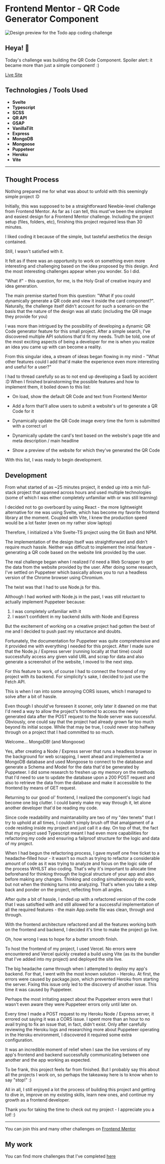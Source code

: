 # Frontend Mentor - QR Code Generator Component 

![Design preview for the Todo app
 coding challenge](./design/desktop-preview.jpg)

## Heya! 👋

Today's challenge was building the QR Code Component. Spoiler alert: it became more than just a simple component! :)

[Live Site](https://qr-code-generator-chi.vercel.app/)

## Technologies / Tools Used

* **Svelte**
* **Typescript**
* **SCSS**
* **QR API**
* **GSAP**
* **VanillaTilt**
* **Express**
* **MongoDB**
* **Mongoose**
* **Puppeteer**
* **Heroku**
* **Vite**

* **

## Thought Process

Nothing prepared me for what was about to unfold with this seemingly simple project :D

Initially, this was supposed to be a straightforward Newbie-level challenge from Frontend Mentor. As far as I can tell, this must've been the simplest and easiest design for a Frontend Mentor challenge. Including the project setup (files, folders, etc), finishing this project required less than 30 minutes.

I liked coding it because of the simple, but tasteful aesthetics the design contained.

Still, I wasn't satisfied with it.

It felt as if there was an opportunity to work on something even more interesting and challenging based on the idea proposed by this design. And the most interesting challenges appear when you wonder. So I did.

"What if" - this question, for me, is the Holy Grail of creative inquiry and idea generation.

The main premise started from this question: "What if you could dynamically generate a QR code and view it inside the card component?". Naturally, the challenge itself didn't account for such a scenario on the basis that the nature of the design was all static (including the QR image they provide for you)

I was more than intrigued by the possibility of developing a dynamic QR Code generator feature for this small project. After a simple search, I've discovered multiple API solutions that'd fit my needs. Truth be told, one of the most exciting aspects of being a developer for me is when you realize an idea you came up with can become a reality.

From this singular idea, a stream of ideas began flowing in my mind - "What other features could I add that'd make the experience even more interesting and useful for a user?"

I had to thread carefully so as to not end up developing a SaaS by accident :D
When I finished brainstorming the possible features and how to implement them, it boiled down to this list:

- On load, show the default QR Code and text from Frontend Mentor

- Add a form that'll allow users to submit a website's url to generate a QR Code for it

- Dynamically update the QR Code image every time the form is submitted with a correct url

- Dynamically update the card's text based on the website's page title and meta description / main headline

- Show a preview of the website for which they've generated the QR Code

With this list, I was ready to begin development.

## Development

From what started of as ~25 minutes project, it ended up into a min full-stack project that spanned across hours and used multiple technologies (some of which I was either completely unfamiliar with or was still learning)

I decided not to go overboard by using React - the more lightweight alternative for me was using Svelte, which has become my favorite frontend library at the moment. Coupled with Vite, I knew the production speed would be a lot faster (even on my rather slow laptop)

Therefore, I initialized a Vite Svelte-TS project using the Git Bash and NPM.

The implementation of the design itself was straightforward and didn't require much hassle. Neither was difficult to implement the initial feature - generating a QR code based on the website link provided by the user.

The real challenge began when I realized I'd need a Web Scrapper to get the data from the website provided by the user. After doing some research, I've settled on Puppeteer which basically allows you to run a headless version of the Chrome browser using Chromium. 

The twist was that I had to use Node.js for this.

Although I had worked with Node.js in the past, I was still reluctant to actually implement Puppeteer because: 
 1. I was completely unfamiliar with it 
 2. I wasn't confident in my backend skills with Node and Express

But the excitement of working on a creative project had gotten the best of me and I decided to push past my reluctance and doubts.

Fortunately, the documentation for Puppeteer was quite comprehensive and it provided me with everything I needed for this project. After I made sure that the Node.js / Express server (running locally at that time) could successfully access any given valid URL and scrap for data and also generate a screenshot of the website, I moved to the next step.

For this feature to work, of course I had to connect the fronend of my project with its backend. For simplicity's sake, I decided to just use the Fetch API.

This is when I ran into some annoying CORS issues, which I managed to solve after a bit of hassle.

Even though I should've foreseen it sooner, only later it dawned on me that I'd need a way to allow the project's frontend to access the newly generated data after the POST request to the Node server was successful. Obviously, one could say that the project had already grown far too much beyond its initial scope. While that may be true, I could never stop halfway through on a project that I had committed to so much.

Welcome... 
MongoDB! (and Mongoose)

Yes, after creating a Node / Express server that runs a headless browser in the background for web scrapping, I went ahead and implemented a MongoDB database and used Mongoose to connect to the database and generate a Schema and Model for the data that'd be generated by Puppeteer. I did some research to freshen up my memory on the methods that I'd need to use to update the database upon a 200 POST request and also to retrieve the data from the database and make it accessible to the frontend by means of GET request.

Returning to our good ol' frontend, I realized the component's logic had become one big clutter. 
I could barely make my way through it, let alone another developer that'd be reading my code. 

Since code readability and maintanability are two of my "dev tenets" that I try to uphold at all times, I couldn't simply brush off that amalgament of a code residing inside my project and just call it a day. On top of that, the fact that my project used Typescript meant I had even more capabilities for refactoring my code and ensuring a failproof structure for the logic and data of my project.

When I had begun the refactoring process, I gave myself one free ticket to a headache-filled hour - it wasn't so much as trying to refactor a considerable amount of code as it was trying to analyze and focus on the logic side of the process WHILST also coding. That's why it's important to allocate time beforehand for thinking through the logical structure of your app and also before making any changes. Thinking and coding simultaneously do work, but not when the thinking turns into analyzing. That's when you take a step back and ponder on the project, reflecting from all angles.

After quite a bit of hassle, I ended up with a refactored version of the code that I was satisftied with and still allowed for a successful implementation of all the required features - the main App.svelte file was clean, through and through.

With the frontend architecture refactored and all the features working both on the frontend and backend, I decided it's time to make the project go live.

Oh, how wrong I was to hope for a butter smooth finish.

To host the frontend of my project, I used Vercel. No errors were encountered and Vercel quickly created a build using Vite (as its the bundler that I've added into my project) and deployed the site live. 

The big headache came through when I attempted to deploy my app's backend. For that, I went with the most known solution - Heroku. 
At first, the errors were caused by package.json, which prevented Heroku from starting the server. Fixing this issue only led to the discovery of another issue. This time it was caused by Puppeteer.

Perhaps the most irritating aspect about the Puppeteer errors were that I wasn't even aware they were Puppeteer errors only until later on. 

Every time I made a POST request to my Heroku Node / Express server, it errored out saying it was a CORS issue. I spent more than an hour to no avail trying to fix an issue that, in fact, didn't exist. Only after carefully reviewing the Heroku logs and researching more about Puppeteer operating in the Heroku environment, I discovered it required some extra configuration.

It was an incredible moment of relief when I saw the live versions of my app's frontend and backend successfully communicating between one another and the app working as expected.

To be frank, this project feels far from finished. But I probably say this about all the projects I work on, so perhaps the takeaway here is to know when to say "stop!" :)

All in all, I still enjoyed a lot the process of building this project and getting to dive in, improve on my existing skills, learn new ones, and continue my growth as a frontend developer.

Thank you for taking the time to check out my project - I appreciate you a lot! :)
 
* **

You can join this and many other challenges on [Frontend Mentor](https://www.frontendmentor.io/)

## My work

You can find more challenges that I've completed [here](https://www.frontendmentor.io/profile/Remus432)